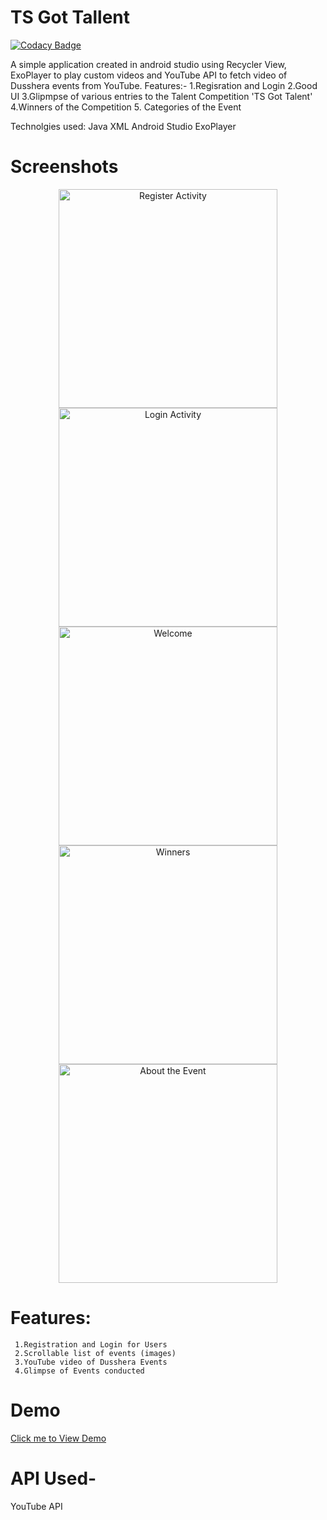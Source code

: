 # TS Got Tallent

[![Codacy Badge](https://api.codacy.com/project/badge/Grade/8a23c9c13c9640c3b6c17b5a41882b92)](https://app.codacy.com/gh/99002626/2009MYSSPSPSB1_AndroidProject?utm_source=github.com&utm_medium=referral&utm_content=99002626/2009MYSSPSPSB1_AndroidProject&utm_campaign=Badge_Grade)

A simple  application created in android studio using Recycler View, ExoPlayer to play custom videos and YouTube API to fetch video of Dusshera events from YouTube. Features:- 1.Regisration and Login 2.Good UI 3.Glipmpse of various entries to the Talent Competition 'TS Got Talent' 4.Winners of the Competition 5. Categories of the Event


Technolgies used:
Java
XML
Android Studio
ExoPlayer


# Screenshots 

<p align="center">
  <img src="images/ss1.jpeg" width="350" title="Register Activity">
  <img src="images/ss2.jpeg" width="350" alt="Login Activity">
  <img src="images/ss3.jpeg" width="350" title="Welcome">
  <img src="images/ss4.jpeg" width="350" title="Winners">
  <img src="images/ss5.jpeg" width="350" title="About the Event">
</p>

# Features:
     1.Registration and Login for Users
     2.Scrollable list of events (images) 
     3.YouTube video of Dusshera Events
     4.Glimpse of Events conducted

# Demo
[Click me to View Demo](https://user-images.githubusercontent.com/72501979/98433635-c38c7700-20ee-11eb-9e7f-358d30da4859.gif)

# API Used- 
YouTube API

